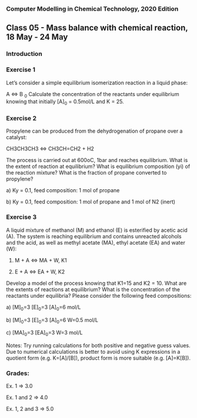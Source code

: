 ### Computer Modelling in Chemical Technology, 2020 Edition

## Class 05 - Mass balance with chemical reaction, 18 May - 24 May


### Introduction


### Exercise 1

Let’s consider a simple equilibrium isomerization reaction in a liquid phase:

A <=> B
<sub>0</sub>
Calculate the concentration of  the reactants under equilibrium knowing that initially [A]<sub>0</sub> = 0.5mol/L and K = 25.

### Exercise 2

Propylene can be produced from the dehydrogenation of propane over a catalyst:

CH3CH3CH3 <=> CH3CH=CH2 + H2

The process is carried out at 600oC, 1bar and reaches equilibrium.
What is the extent of reaction at equilibrium? What is equilibrium composition (yi) of the reaction mixture? What is the fraction of propane converted to propylene?

a) Ky = 0.1, feed composition: 1 mol of propane

b) Ky = 0.1, feed composition: 1 mol of propane and 1 mol of N2 (inert)

### Exercise 3

A liquid mixture of methanol (M) and ethanol (E) is esterified by acetic acid (A). The system is reaching equilibrium and contains unreacted alcohols and the acid, as well as methyl acetate (MA), ethyl acetate (EA) and water (W):

1) M + A <=> MA + W, K1

2) E + A <=> EA + W, K2

Develop a model of the process knowing that K1=15 and K2 = 10. What are the extents of reactions at equilibrium? What is the concentration of the reactants under equilibria? Please consider the following feed compositions:

a) [M]<sub>0</sub>=3 [E]<sub>0</sub>=3 [A]<sub>0</sub>=6 mol/L

b) [M]<sub>0</sub>=3 [E]<sub>0</sub>=3 [A]<sub>0</sub>=6 W=0.5 mol/L

c) [MA]<sub>0</sub>=3 [EA]<sub>0</sub>=3 W=3 mol/L


Notes: Try running calculations for both positive and negative guess values. Due to numerical calculations is better to avoid using K expressions in a quotient form (e.g. K=[A]/[B]), product form is more suitable (e.g. [A]=K[B]).


### Grades:

Ex. 1 => 3.0

Ex. 1 and 2 => 4.0

Ex. 1, 2 and 3 => 5.0 
